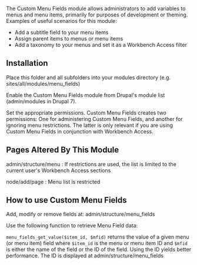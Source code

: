 The Custom Menu Fields module allows administrators to add variables to menus and 
menu items, primarily for purposes of development or theming. Examples of 
useful scenarios for this module:

- Add a subtitle field to your menu items
- Assign parent items to menus or menu items
- Add a taxonomy to your menus and set it as a Workbench Access filter 

## Installation

Place this folder and all subfolders into your modules directory (e.g. 
sites/all/modules/menu_fields)

Enable the Custom Menu Fields module from Drupal's module list (admin/modules in 
Drupal 7).

Set the appropriate permissions. Custom Menu Fields creates two permissions: One for 
administering Custom Menu Fields, and another for ignoring menu restrictions. The 
latter is only relevant if you are using Custom Menu Fields in conjunction with 
Workbench Access. 

## Pages Altered By This Module

admin/structure/menu : If restrictions are used, the list is limited to the 
current user's Workbench Access sections

node/add/page : Menu list is restricted


## How to use Custom Menu Fields

Add, modify or remove fields at: admin/structure/menu_fields

Use the following function to retrieve Menu Field data:

`menu_fields_get_value($item_id, $mfid)` returns the value of a given menu (or menu item) field where `$item_id` is the menu or menu item ID and `$mfid` is either the name of the field or the ID of the field. Using the ID yields better performance. The ID is displayed at admin/structure/menu_fields

